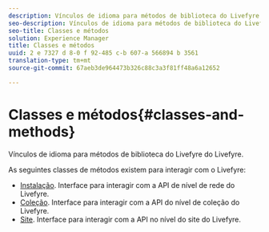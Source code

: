 ```yaml
---
description: Vínculos de idioma para métodos de biblioteca do Livefyre do Livefyre.
seo-description: Vínculos de idioma para métodos de biblioteca do Livefyre do Livefyre.
seo-title: Classes e métodos
solution: Experience Manager
title: Classes e métodos
uuid: 2 e 7327 d 8-0 f 92-485 c-b 607-a 566894 b 3561
translation-type: tm+mt
source-git-commit: 67aeb3de964473b326c88c3a3f81ff48a6a12652

---
```



# Classes e métodos{#classes-and-methods}

Vínculos de idioma para métodos de biblioteca do Livefyre do Livefyre.

As seguintes classes de métodos existem para interagir com o Livefyre:

* [Instalação](../c-installing-libraries/c-installing-libraries.md). Interface para interagir com a API de nível de rede do Livefyre.
* [Coleção](../c-installing-libraries/c-collection-methods.md#c_collection_methods). Interface para interagir com a API do nível de coleção do Livefyre.
* [Site](../c-installing-libraries/c-site-methods.md#c_site_methods). Interface para interagir com a API no nível do site do Livefyre.

